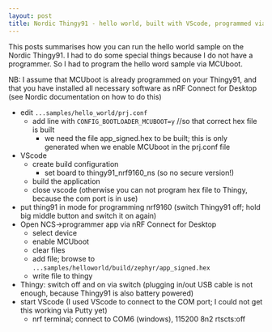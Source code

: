 ```yaml
---
layout: post
title: Nordic Thingy91 - hello world, built with VScode, programmed via USB (MCUboot)
---
```


This posts summarises how you can run the hello world sample on the Nordic Thingy91. I had to do some special things because I do not have a programmer. So I had to program the hello word sample via MCUboot.

NB: I assume that MCUboot is already programmed on your Thingy91, and that you have installed all necessary software as nRF Connect for Desktop (see Nordic documentation on how to do this)

* edit `...samples/hello_world/prj.conf`
    * add line with `CONFIG_BOOTLOADER_MCUBOOT=y` //so that correct hex file is built
        * we need the file app_signed.hex to be built; this is only generated when we enable MCUboot in the prj.conf file
* VScode
    * create build configuration
        * set board to thingy91_nrf9160_ns (so no secure version!)
    * build the application
    * close vscode (otherwise you can not program hex file to Thingy, because the com port is in use)
* put thing91 in mode for programming nrf9160 (switch Thingy91 off; hold big middle button and switch it on again)
* Open NCS->programmer app via nRF Connect for Desktop
    * select device
    * enable MCUboot
    * clear files
    * add file; browse to `...samples/helloworld/build/zephyr/app_signed.hex`
    * write file to thingy
* Thingy: switch off and on via switch (plugging in/out USB cable is not enough, because Thingy91 is also battery powered)
* start VScode (I used VScode to connect to the COM port; I could not get this working via Putty yet)
    * nrf terminal; connect to COM6 (windows), 115200 8n2 rtscts:off

